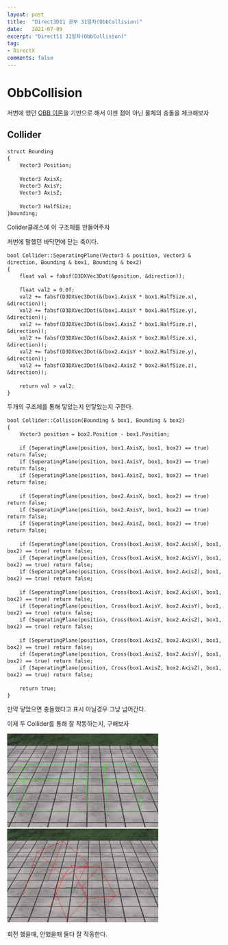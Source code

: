 ```yaml
---
layout: post
title:  "Direct3D11 공부 31일차(ObbCollision)"
date:   2021-07-09
excerpt: "Direct11 31일차(ObbCollision)"
tag:
- DirectX
comments: false
---
```


# ObbCollision
저번에 했던 [OBB 이론](https://aszd0708.github.io/D3DX11_30_3/)을 기반으로 해서 이젠 점이 아닌 물체의 충돌을 체크해보자

## Collider
```
struct Bounding
{
	Vector3 Position;

	Vector3 AxisX;
	Vector3 AxisY;
	Vector3 AxisZ;

	Vector3 HalfSize;
}bounding;
```
Colider클래스에 이 구조체를 만들어주자

저번에 말했던 바닥면에 닫는 축이다.

```
bool Collider::SeperatingPlane(Vector3 & position, Vector3 & direction, Bounding & box1, Bounding & box2)
{
	float val = fabsf(D3DXVec3Dot(&position, &direction));

	float val2 = 0.0f;
	val2 += fabsf(D3DXVec3Dot(&(box1.AxisX * box1.HalfSize.x), &direction));
	val2 += fabsf(D3DXVec3Dot(&(box1.AxisY * box1.HalfSize.y), &direction));
	val2 += fabsf(D3DXVec3Dot(&(box1.AxisZ * box1.HalfSize.z), &direction));
	val2 += fabsf(D3DXVec3Dot(&(box2.AxisX * box2.HalfSize.x), &direction));
	val2 += fabsf(D3DXVec3Dot(&(box2.AxisY * box2.HalfSize.y), &direction));
	val2 += fabsf(D3DXVec3Dot(&(box2.AxisZ * box2.HalfSize.z), &direction));

	return val > val2;
}
```
두개의 구조체를 통해 닿았는지 안닿았는지 구한다.

```
bool Collider::Collision(Bounding & box1, Bounding & box2)
{
	Vector3 position = box2.Position - box1.Position;

	if (SeperatingPlane(position, box1.AxisX, box1, box2) == true) return false;
	if (SeperatingPlane(position, box1.AxisY, box1, box2) == true) return false;
	if (SeperatingPlane(position, box1.AxisZ, box1, box2) == true) return false;

	if (SeperatingPlane(position, box2.AxisX, box1, box2) == true) return false;
	if (SeperatingPlane(position, box2.AxisY, box1, box2) == true) return false;
	if (SeperatingPlane(position, box2.AxisZ, box1, box2) == true) return false;

	if (SeperatingPlane(position, Cross(box1.AxisX, box2.AxisX), box1, box2) == true) return false;
	if (SeperatingPlane(position, Cross(box1.AxisX, box2.AxisY), box1, box2) == true) return false;
	if (SeperatingPlane(position, Cross(box1.AxisX, box2.AxisZ), box1, box2) == true) return false;

	if (SeperatingPlane(position, Cross(box1.AxisY, box2.AxisX), box1, box2) == true) return false;
	if (SeperatingPlane(position, Cross(box1.AxisY, box2.AxisY), box1, box2) == true) return false;
	if (SeperatingPlane(position, Cross(box1.AxisY, box2.AxisZ), box1, box2) == true) return false;

	if (SeperatingPlane(position, Cross(box1.AxisZ, box2.AxisX), box1, box2) == true) return false;
	if (SeperatingPlane(position, Cross(box1.AxisZ, box2.AxisY), box1, box2) == true) return false;
	if (SeperatingPlane(position, Cross(box1.AxisZ, box2.AxisZ), box1, box2) == true) return false;

	return true;
}
```
만약 닿았으면 충돌했다고 표시
아닐경우 그냥 넘어간다.

이제 두 Collider를 통해 잘 작동하는지, 구해보자

<img src = "../assets/img/project/d3dx/day31/collider_1.gif" width="70%">

<img src = "../assets/img/project/d3dx/day31/collider_2.gif" width="70%">

회전 했을때, 안했을때 둘다 잘 작동한다.